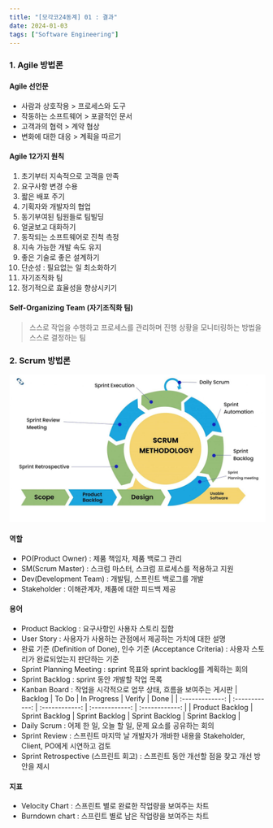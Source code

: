 ```yaml
---
title: "[모각코24동계] 01 : 결과"
date: 2024-01-03
tags: ["Software Engineering"]
---
```


### 1. Agile 방법론

#### Agile 선언문

- 사람과 상호작용 > 프로세스와 도구
- 작동하는 소프트웨어 > 포괄적인 문서
- 고객과의 협력 > 계약 협상
- 변화에 대한 대응 > 계획을 따르기

#### Agile 12가지 원칙

1. 초기부터 지속적으로 고객을 만족
2. 요구사항 변경 수용
3. 짧은 배포 주기
4. 기획자와 개발자의 협업
5. 동기부여된 팀원들로 팀빌딩
6. 얼굴보고 대화하기
7. 동작되는 소프트웨어로 진척 측정
8. 지속 가능한 개발 속도 유지
9. 좋은 기술로 좋은 설계하기
10. 단순성 : 필요없는 일 최소화하기
11. 자기조직화 팀
12. 정기적으로 효율성을 향상시키기

#### Self-Organizing Team (자기조직화 팀)

> 스스로 작업을 수행하고 프로세스를 관리하며 진행 상황을 모니터링하는 방법을 스스로 결정하는 팀

### 2. Scrum 방법론

![scrum_process](/static/image/scrum.png)

#### 역할

- PO(Product Owner) : 제품 책임자, 제품 백로그 관리
- SM(Scrum Master) : 스크럼 마스터, 스크럼 프로세스를 적용하고 지원
- Dev(Development Team) : 개발팀, 스프린트 백로그를 개발
- Stakeholder : 이해관계자, 제품에 대한 피드백 제공

#### 용어

- Product Backlog : 요구사항인 사용자 스토리 집합
- User Story : 사용자가 사용하는 관점에서 제공하는 가치에 대한 설명
- 완료 기준 (Definition of Done), 인수 기준 (Acceptance Criteria) : 사용자 스토리가 완료되었는지 판단하는 기준
- Sprint Planning Meeting : sprint 목표와 sprint backlog를 계획하는 회의
- Sprint Backlog : sprint 동안 개발할 작업 목록
- Kanban Board : 작업을 시각적으로 업무 상태, 흐름을 보여주는 게시판
  |     Backlog     |     To Do      |  In Progress   |     Verify     |      Done      |
  | :-------------: | :------------: | :------------: | :------------: | :------------: |
  | Product Backlog | Sprint Backlog | Sprint Backlog | Sprint Backlog | Sprint Backlog |
- Daily Scrum : 어제 한 일, 오늘 할 일, 문제 요소를 공유하는 회의
- Sprint Review : 스프린트 마지막 날 개발자가 개바한 내용을 Stakeholder, Client, PO에게 시연하고 검토
- Sprint Retrospective (스프린트 회고) : 스프린트 동안 개선할 점을 찾고 개선 방안을 제시

#### 지표

- Velocity Chart : 스프린트 별로 완료한 작업량을 보여주는 차트
- Burndown chart : 스프린트 별로 남은 작업량을 보여주는 차트
